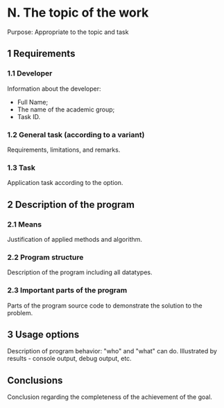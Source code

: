 # N. The topic of the work

Purpose: Appropriate to the topic and task

## 1 Requirements

### 1.1 Developer

Information about the developer:

- Full Name;
- The name of the academic group;
- Task ID.

### 1.2 General task (according to a variant)

Requirements, limitations, and remarks.

### 1.3 Task

Application task according to the option.

## 2 Description of the program

### 2.1 Means

Justification of applied methods and algorithm.

### 2.2 Program structure

Description of the program including all datatypes.

### 2.3 Important parts of the program

Parts of the program source code to demonstrate the solution to the problem.

## 3 Usage options

Description of program behavior: "who" and "what" can do. Illustrated by results - console output, debug output, etc.

## Conclusions

Conclusion regarding the completeness of the achievement of the goal.
